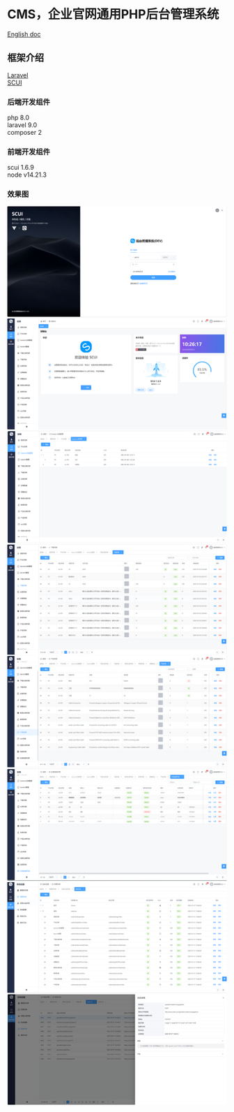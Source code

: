 # CMS，企业官网通用PHP后台管理系统

[English doc](./README.en.md)  


## 框架介绍
[Laravel](https://github.com/laravel/laravel)   
[SCUI](https://gitee.com/lolicode/scui)


### 后端开发组件
php 8.0     
laravel 9.0     
composer 2      

### 前端开发组件
scui 1.6.9      
node v14.21.3       

### 效果图
![1.png](./images/1.png)
![2.png](./images/2.png)
![3.png](./images/3.png)
![4.png](./images/4.png)
![5.png](./images/5.png)
![6.png](./images/6.png)
![7.png](./images/7.png)
![8.png](./images/8.png)

